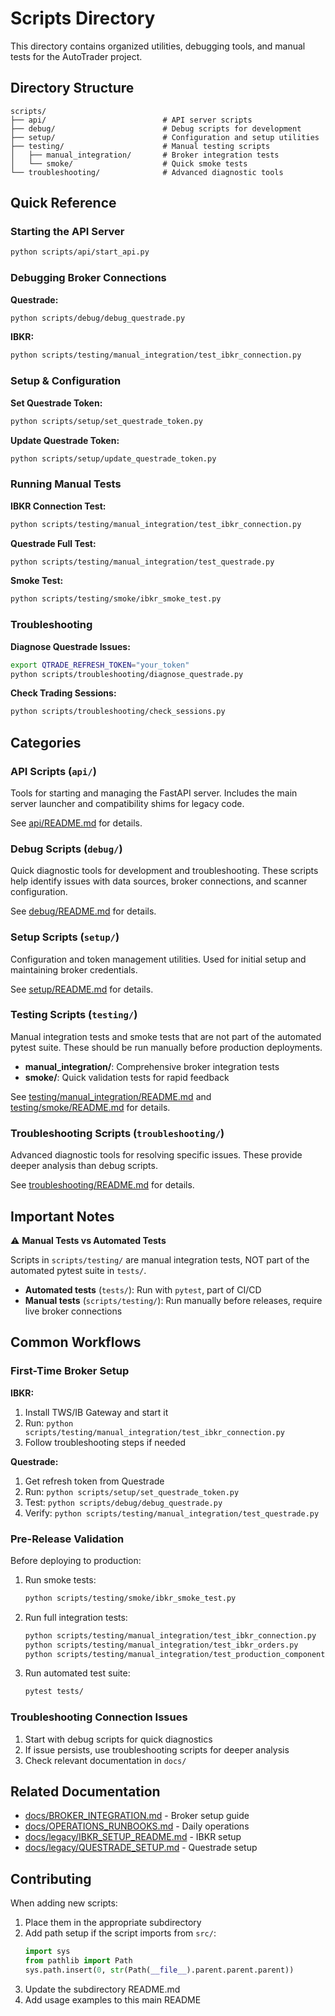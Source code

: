 # Scripts Directory

This directory contains organized utilities, debugging tools, and manual tests for the AutoTrader project.

## Directory Structure

```
scripts/
├── api/                          # API server scripts
├── debug/                        # Debug scripts for development
├── setup/                        # Configuration and setup utilities
├── testing/                      # Manual testing scripts
│   ├── manual_integration/       # Broker integration tests
│   └── smoke/                    # Quick smoke tests
└── troubleshooting/              # Advanced diagnostic tools
```

## Quick Reference

### Starting the API Server
```bash
python scripts/api/start_api.py
```

### Debugging Broker Connections

**Questrade:**
```bash
python scripts/debug/debug_questrade.py
```

**IBKR:**
```bash
python scripts/testing/manual_integration/test_ibkr_connection.py
```

### Setup & Configuration

**Set Questrade Token:**
```bash
python scripts/setup/set_questrade_token.py
```

**Update Questrade Token:**
```bash
python scripts/setup/update_questrade_token.py
```

### Running Manual Tests

**IBKR Connection Test:**
```bash
python scripts/testing/manual_integration/test_ibkr_connection.py
```

**Questrade Full Test:**
```bash
python scripts/testing/manual_integration/test_questrade.py
```

**Smoke Test:**
```bash
python scripts/testing/smoke/ibkr_smoke_test.py
```

### Troubleshooting

**Diagnose Questrade Issues:**
```bash
export QTRADE_REFRESH_TOKEN="your_token"
python scripts/troubleshooting/diagnose_questrade.py
```

**Check Trading Sessions:**
```bash
python scripts/troubleshooting/check_sessions.py
```

## Categories

### API Scripts (`api/`)
Tools for starting and managing the FastAPI server. Includes the main server launcher and compatibility shims for legacy code.

See [api/README.md](api/README.md) for details.

### Debug Scripts (`debug/`)
Quick diagnostic tools for development and troubleshooting. These scripts help identify issues with data sources, broker connections, and scanner configuration.

See [debug/README.md](debug/README.md) for details.

### Setup Scripts (`setup/`)
Configuration and token management utilities. Used for initial setup and maintaining broker credentials.

See [setup/README.md](setup/README.md) for details.

### Testing Scripts (`testing/`)
Manual integration tests and smoke tests that are not part of the automated pytest suite. These should be run manually before production deployments.

- **manual_integration/**: Comprehensive broker integration tests
- **smoke/**: Quick validation tests for rapid feedback

See [testing/manual_integration/README.md](testing/manual_integration/README.md) and [testing/smoke/README.md](testing/smoke/README.md) for details.

### Troubleshooting Scripts (`troubleshooting/`)
Advanced diagnostic tools for resolving specific issues. These provide deeper analysis than debug scripts.

See [troubleshooting/README.md](troubleshooting/README.md) for details.

## Important Notes

⚠️ **Manual Tests vs Automated Tests**

Scripts in `scripts/testing/` are manual integration tests, NOT part of the automated pytest suite in `tests/`.

- **Automated tests** (`tests/`): Run with `pytest`, part of CI/CD
- **Manual tests** (`scripts/testing/`): Run manually before releases, require live broker connections

## Common Workflows

### First-Time Broker Setup

**IBKR:**
1. Install TWS/IB Gateway and start it
2. Run: `python scripts/testing/manual_integration/test_ibkr_connection.py`
3. Follow troubleshooting steps if needed

**Questrade:**
1. Get refresh token from Questrade
2. Run: `python scripts/setup/set_questrade_token.py`
3. Test: `python scripts/debug/debug_questrade.py`
4. Verify: `python scripts/testing/manual_integration/test_questrade.py`

### Pre-Release Validation

Before deploying to production:

1. Run smoke tests:
   ```bash
   python scripts/testing/smoke/ibkr_smoke_test.py
   ```

2. Run full integration tests:
   ```bash
   python scripts/testing/manual_integration/test_ibkr_connection.py
   python scripts/testing/manual_integration/test_ibkr_orders.py
   python scripts/testing/manual_integration/test_production_components.py
   ```

3. Run automated test suite:
   ```bash
   pytest tests/
   ```

### Troubleshooting Connection Issues

1. Start with debug scripts for quick diagnostics
2. If issue persists, use troubleshooting scripts for deeper analysis
3. Check relevant documentation in `docs/`

## Related Documentation

- [docs/BROKER_INTEGRATION.md](../docs/BROKER_INTEGRATION.md) - Broker setup guide
- [docs/OPERATIONS_RUNBOOKS.md](../docs/OPERATIONS_RUNBOOKS.md) - Daily operations
- [docs/legacy/IBKR_SETUP_README.md](../docs/legacy/IBKR_SETUP_README.md) - IBKR setup
- [docs/legacy/QUESTRADE_SETUP.md](../docs/legacy/QUESTRADE_SETUP.md) - Questrade setup

## Contributing

When adding new scripts:

1. Place them in the appropriate subdirectory
2. Add path setup if the script imports from `src/`:
   ```python
   import sys
   from pathlib import Path
   sys.path.insert(0, str(Path(__file__).parent.parent.parent))
   ```
3. Update the subdirectory README.md
4. Add usage examples to this main README
